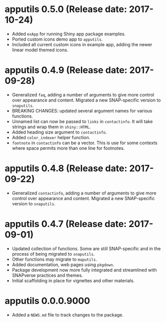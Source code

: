 # apputils 0.5.0 (Release date: 2017-10-24)

* Added `exApp` for running Shiny app package examples.
* Ported custom icons demo app to `apputils`.
* Included all current custom icons in example app, adding the newer linear model themed icons.

# apputils 0.4.9 (Release date: 2017-09-28)

* Generalized `faq`, adding a number of arguments to give more control over appearance and content. Migrated a new SNAP-specific version to `snaputils`.
* BREAKING CHANGES: updated several argument names for various functions.
* Unnamed list can now be passed to `links` in `contactinfo`. It will take strings and wrap them in `shiny::HTML`.
* Added heading size argument to `contactinfo`.
* Added `color_indexer` helper function.
* `footnote` in `contactinfo` can be a vector. This is use for some contexts where space permits more than one line for footnotes.

# apputils 0.4.8 (Release date: 2017-09-22)

* Generalized `contactinfo`, adding a number of arguments to give more control over appearance and content. Migrated a new SNAP-specific version to `snaputils`.

# apputils 0.4.7 (Release date: 2017-09-01)

* Updated collection of functions. Some are still SNAP-specific and in the process of being migrated to `snaputils`.
* Other functions may migrate to `maputils`.
* Added documentation, web pages using `pkgdown`.
* Package development now more fully integrated and streamlined with SNAPverse practices and themes.
* Initial scaffolding in place for vignettes and other materials.

# apputils 0.0.0.9000

* Added a `NEWS.md` file to track changes to the package.
